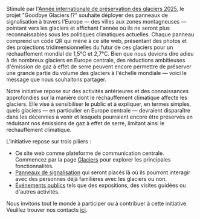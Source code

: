 Stimulé par l'[Année internationale de préservation des glaciers 2025](https://www.un-glaciers.org/fr), le projet "Goodbye Glaciers !?" souhaite déployer des panneaux de signalisation à travers l'Europe — des villes aux zones montagneuses — pointant vers les glaciers et affichant l'année où ils ne seront plus reconnaissables sous les politiques climatiques actuelles. Chaque panneau comprend un code QR qui mène à ce site web, présentant des photos et des projections tridimensionnelles du futur de ces glaciers pour un réchauffement mondial de 1,5°C et 2,7°C. Bien que nous devions dire adieu à de nombreux glaciers en Europe centrale, des réductions ambitieuses d'émission de gaz à effet de serre peuvent encore permettre de préserver une grande partie du volume des glaciers à l'échelle mondiale — voici le message que nous souhaitons partager.

Notre initiative repose sur des activités antérieures et des connaissances approfondies sur la manière dont le réchauffement climatique affecte les glaciers. Elle vise à sensibiliser le public et à expliquer, en termes simples, quels glaciers — en particulier en Europe centrale — devraient disparaître dans les décennies à venir et lesquels pourraient encore être préservés en réduisant nos émissions de gaz à effet de serre, limitant ainsi le réchauffement climatique.

L'initiative repose sur trois piliers :  
- Ce site web comme plateforme de communication centrale. Commencez par la page <a href="{{ site.baseurl }}/glaciers/">Glaciers</a> pour explorer les principales fonctionnalités.  
- <a href="{{ site.baseurl }}/signposts/">Panneaux de signalisation</a> qui seront placés là où ils pourront interagir avec des personnes déjà familières avec les glaciers ou non.  
- <a href="{{ site.baseurl }}/events/">Événements publics</a> tels que des expositions, des visites guidées ou d'autres activités.

Nous invitons tout le monde à participer ou à contribuer à cette initiative.  
Veuillez trouver nos contacts <a href="{{ site.baseurl }}/about/">ici</a>.
